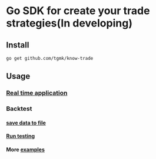 # Go SDK for create your trade strategies(In developing)


## Install

```
go get github.com/tgmk/know-trade
```

## Usage

### [Real time application](./examples/cmd/prints/realtime/main.go)


### Backtest

#### [save data to file](./examples/cmd/prints/download-prints/main.go)

#### [Run testing](./examples/cmd/prints/backtest/main.go)


#### More [examples](./examples/cmd)